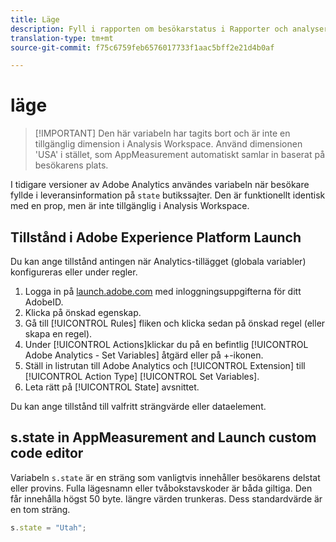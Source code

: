 ```yaml
---
title: Läge
description: Fyll i rapporten om besökarstatus i Rapporter och analyser.
translation-type: tm+mt
source-git-commit: f75c6759feb6576017733f1aac5bff2e21d4b0af

---
```



# läge

> [!IMPORTANT] Den här variabeln har tagits bort och är inte en tillgänglig dimension i Analysis Workspace. Använd dimensionen &#39;USA&#39; i stället, som AppMeasurement automatiskt samlar in baserat på besökarens plats.

I tidigare versioner av Adobe Analytics användes variabeln när besökare fyllde i leveransinformation på `state` butikssajter. Den är funktionellt identisk med en prop, men är inte tillgänglig i Analysis Workspace.

## Tillstånd i Adobe Experience Platform Launch

Du kan ange tillstånd antingen när Analytics-tillägget (globala variabler) konfigureras eller under regler.

1. Logga in på [launch.adobe.com](https://launch.adobe.com) med inloggningsuppgifterna för ditt AdobeID.
2. Klicka på önskad egenskap.
3. Gå till [!UICONTROL Rules] fliken och klicka sedan på önskad regel (eller skapa en regel).
4. Under [!UICONTROL Actions]klickar du på en befintlig [!UICONTROL Adobe Analytics - Set Variables] åtgärd eller på +-ikonen.
5. Ställ in listrutan till Adobe Analytics och [!UICONTROL Extension] till [!UICONTROL Action Type] [!UICONTROL Set Variables].
6. Leta rätt på [!UICONTROL State] avsnittet.

Du kan ange tillstånd till valfritt strängvärde eller dataelement.

## s.state in AppMeasurement and Launch custom code editor

Variabeln `s.state` är en sträng som vanligtvis innehåller besökarens delstat eller provins. Fulla lägesnamn eller tvåbokstavskoder är båda giltiga. Den får innehålla högst 50 byte. längre värden trunkeras. Dess standardvärde är en tom sträng.

```js
s.state = "Utah";
```
